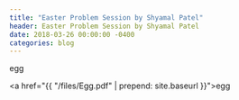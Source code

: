 ```yaml
---
title: "Easter Problem Session by Shyamal Patel"
header: Easter Problem Session by Shyamal Patel
date: 2018-03-26 00:00:00 -0400
categories: blog
---
```


egg

<a href="{{ "/files/Egg.pdf" | prepend: site.baseurl }}">egg</a>

